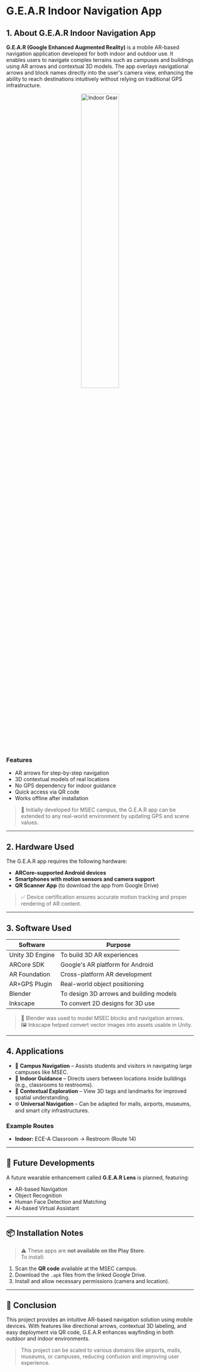 # G.E.A.R Indoor Navigation App

## 1. About G.E.A.R Indoor Navigation App

**G.E.A.R (Google Enhanced Augmented Reality)** is a mobile AR-based navigation application developed for both indoor and outdoor use. It enables users to navigate complex terrains such as campuses and buildings using AR arrows and contextual 3D models. The app overlays navigational arrows and block names directly into the user's camera view, enhancing the ability to reach destinations intuitively without relying on traditional GPS infrastructure.

<p align="center">
  <img src="assets/indoor.gif" alt="Indoor Gear" width="45%" />
</p>

### Features

- AR arrows for step-by-step navigation
- 3D contextual models of real locations
- No GPS dependency for indoor guidance
- Quick access via QR code
- Works offline after installation

> 📍 Initially developed for MSEC campus, the G.E.A.R app can be extended to any real-world environment by updating GPS and scene values.

---

## 2. Hardware Used

The G.E.A.R app requires the following hardware:

- **ARCore-supported Android devices**
- **Smartphones with motion sensors and camera support**
- **QR Scanner App** (to download the app from Google Drive)

> ✅ Device certification ensures accurate motion tracking and proper rendering of AR content.

---

## 3. Software Used

| Software         | Purpose |
|------------------|---------|
| Unity 3D Engine  | To build 3D AR experiences |
| ARCore SDK       | Google's AR platform for Android |
| AR Foundation    | Cross-platform AR development |
| AR+GPS Plugin    | Real-world object positioning |
| Blender          | To design 3D arrows and building models |
| Inkscape         | To convert 2D designs for 3D use |

> 🎨 Blender was used to model MSEC blocks and navigation arrows.  
> 🖼️ Inkscape helped convert vector images into assets usable in Unity.

---

## 4. Applications

- 🏫 **Campus Navigation** – Assists students and visitors in navigating large campuses like MSEC.
- 🏢 **Indoor Guidance** – Directs users between locations inside buildings (e.g., classrooms to restrooms).
- 📍 **Contextual Exploration** – View 3D tags and landmarks for improved spatial understanding.
- 🌐 **Universal Navigation** – Can be adapted for malls, airports, museums, and smart city infrastructures.

### Example Routes
  
- **Indoor:** ECE-A Classroom → Restroom (Route 14)

---

## 🔮 Future Developments

A future wearable enhancement called **G.E.A.R Lens** is planned, featuring:

- AR-based Navigation
- Object Recognition
- Human Face Detection and Matching
- AI-based Virtual Assistant

---

## 📦 Installation Notes

> ⚠️ These apps are **not available on the Play Store**.  
> To install:
1. Scan the **QR code** available at the MSEC campus.
2. Download the `.apk` files from the linked Google Drive.
3. Install and allow necessary permissions (camera and location).

---

## 📌 Conclusion

This project provides an intuitive AR-based navigation solution using mobile devices. With features like directional arrows, contextual 3D labeling, and easy deployment via QR code, G.E.A.R enhances wayfinding in both outdoor and indoor environments.

> This project can be scaled to various domains like airports, malls, museums, or campuses, reducing confusion and improving user experience.

